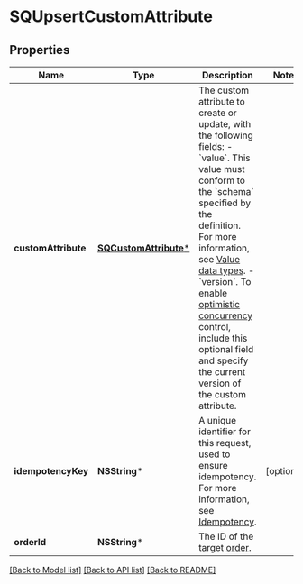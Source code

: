 # SQUpsertCustomAttribute

## Properties
Name | Type | Description | Notes
------------ | ------------- | ------------- | -------------
**customAttribute** | [**SQCustomAttribute***](SQCustomAttribute.md) | The custom attribute to create or update, with the following fields:  - &#x60;value&#x60;. This value must conform to the &#x60;schema&#x60; specified by the definition.  For more information, see [Value data types](https://developer.squareup.com/docs/customer-custom-attributes-api/custom-attributes#value-data-types).  - &#x60;version&#x60;. To enable [optimistic concurrency](https://developer.squareup.com/docs/build-basics/common-api-patterns/optimistic-concurrency) control, include this optional field and specify the current version of the custom attribute. | 
**idempotencyKey** | **NSString*** | A unique identifier for this request, used to ensure idempotency.  For more information, see [Idempotency](https://developer.squareup.com/docs/build-basics/common-api-patterns/idempotency). | [optional] 
**orderId** | **NSString*** | The ID of the target [order](https://developer.squareup.com/reference/square_2023-10-18/objects/Order). | 

[[Back to Model list]](../README.md#documentation-for-models) [[Back to API list]](../README.md#documentation-for-api-endpoints) [[Back to README]](../README.md)


